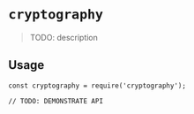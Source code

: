 # `cryptography`

> TODO: description

## Usage

```
const cryptography = require('cryptography');

// TODO: DEMONSTRATE API
```
